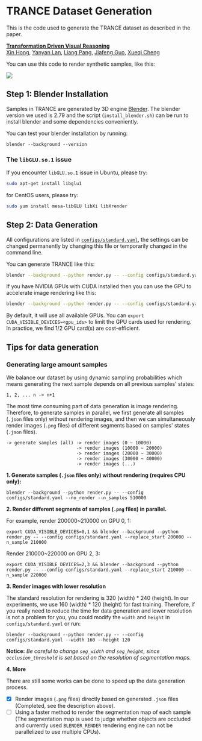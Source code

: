 # TRANCE Dataset Generation

This is the code used to generate the TRANCE dataset as described in the paper.

**[Transformation Driven Visual Reasoning](https://arxiv.org/pdf/2011.13160.pdf)**
<br>
[Xin Hong](https://hongxin2019.github.io/), [Yanyan Lan](http://www.bigdatalab.ac.cn/~lanyanyan/), [Liang Pang](http://www.bigdatalab.ac.cn/~pangliang/), [Jiafeng Guo](http://www.bigdatalab.ac.cn/~gjf/), [Xueqi Cheng](http://www.bigdatalab.ac.cn/~cxq/)

You can use this code to render synthetic samples, like this:

![](../../imgs/trance_example.svg)

## Step 1: Blender Installation

Samples in TRANCE are generated by 3D engine [Blender](https://www.blender.org/). The blender version we used is 2.79 and the script (`install_blender.sh`) can be run to install blender and some dependencies conveniently.

You can test your blender installation by running:
```
blender --background --version
```

### The `libGLU.so.1` issue

If you encounter `libGLU.so.1` issue in Ubuntu, please try:
``` sh
sudo apt-get install libglu1
```
for CentOS users, please try:
``` sh
sudo yum install mesa-libGLU libXi libXrender
```


## Step 2: Data Generation

All configurations are listed in [`configs/standard.yaml`](configs/standard.yaml), the settings can be changed permanently by changing this file or temporarily changed in the command line.

You can generate TRANCE like this:
``` sh
blender --background --python render.py -- --config configs/standard.yaml --gpu false --render_tile_size 16
```

If you have NVIDIA GPUs with CUDA installed then you can use the GPU to accelerate image rendering like this:
``` sh
blender --background --python render.py -- --config configs/standard.yaml
```
By default, it will use all available GPUs. You can `export CUDA_VISIBLE_DEVICES=<gpu_ids>` to limit the GPU cards used for rendering. In practice, we find 1/2 GPU card(s) are cost-efficient.

## Tips for data generation

### Generating large amount samples

We balance our dataset by using dynamic sampling probabilities which means generating the next sample depends on all previous samples' states:

```
1, 2, ... n -> n+1
```

The most time consuming part of data generation is image rendering. Therefore, to generate samples in parallel, we first generate all samples (`.json` files only) without rendering images, and then we can simultaneously render images (`.png` files) of different segments based on samples' states (`.json` files).


```
-> generate samples (all) -> render images (0 ~ 10000)
                          -> render images (10000 ~ 20000)
                          -> render images (20000 ~ 30000)
                          -> render images (30000 ~ 40000)
                          -> render images (...)
```

**1\. Generate samples (`.json` files only) without rendering (requires CPU only):**

```
blender --background --python render.py -- --config configs/standard.yaml --no_render --n_samples 510000
```

**2\. Render different segments of samples (`.png` files) in parallel.**

For example, render 200000\~210000 on GPU 0, 1:

```
export CUDA_VISIBLE_DEVICES=0,1 && blender --background --python render.py -- --config configs/standard.yaml --replace_start 200000 --n_sample 210000
```

Render 210000\~220000 on GPU 2, 3:

```
export CUDA_VISIBLE_DEVICES=2,3 && blender --background --python render.py -- --config configs/standard.yaml --replace_start 210000 --n_sample 220000
```

**3\. Render images with lower resolution**

The standard resolution for rendering is 320 (width) * 240 (height). In our experiments, we use 160 (width) * 120 (height) for fast training. Therefore, if you really need to reduce the time for data generation and lower resolution is not a problem for you, you could modify the `width` and `height` in `configs/standard.yaml` or run:
```
blender --background --python render.py -- --config configs/standard.yaml --width 160 --height 120
```

**Notice:** *Be careful to change `seg_width` and `seg_height`, since `occlusion_threshold` is set based on the resolution of segmentation maps.*

**4\. More**

There are still some works can be done to speed up the data generation process.
- [x] Render images (`.png` files) directly based on generated `.json` files (Completed, see the description above).
- [ ] Using a faster method to render the segmentation map of each sample (The segmentation map is used to judge whether objects are occluded and currently used `BLENDER_RENDER` rendering engine can not be parallelized to use multiple CPUs).
